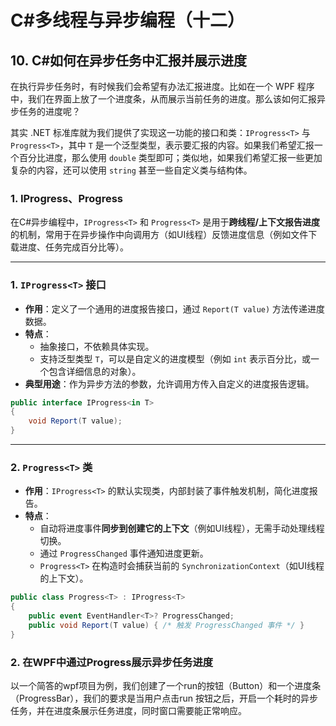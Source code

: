 # C#多线程与异步编程（十二）

## 10. C#如何在异步任务中汇报并展示进度

在执行异步任务时，有时候我们会希望有办法汇报进度。比如在一个 WPF 程序中，我们在界面上放了一个进度条，从而展示当前任务的进度。那么该如何汇报异步任务的进度呢？

其实 .NET 标准库就为我们提供了实现这一功能的接口和类：`IProgress<T>` 与 `Progress<T>`，其中 `T` 是一个泛型类型，表示要汇报的内容。如果我们希望汇报一个百分比进度，那么使用 `double` 类型即可；类似地，如果我们希望汇报一些更加复杂的内容，还可以使用 `string` 甚至一些自定义类与结构体。

### 1. IProgress<T>、Progress<T>

在C#异步编程中，`IProgress<T>` 和 `Progress<T>` 是用于**跨线程/上下文报告进度**的机制，常用于在异步操作中向调用方（如UI线程）反馈进度信息（例如文件下载进度、任务完成百分比等）。

---

### **1. `IProgress<T>` 接口**
- **作用**：定义了一个通用的进度报告接口，通过 `Report(T value)` 方法传递进度数据。
- **特点**：
  - 抽象接口，不依赖具体实现。
  - 支持泛型类型 `T`，可以是自定义的进度模型（例如 `int` 表示百分比，或一个包含详细信息的对象）。
- **典型用途**：作为异步方法的参数，允许调用方传入自定义的进度报告逻辑。

```csharp
public interface IProgress<in T>
{
    void Report(T value);
}
```

---

### **2. `Progress<T>` 类**
- **作用**：`IProgress<T>` 的默认实现类，内部封装了事件触发机制，简化进度报告。
- **特点**：
  - 自动将进度事件**同步到创建它的上下文**（例如UI线程），无需手动处理线程切换。
  - 通过 `ProgressChanged` 事件通知进度更新。
  - `Progress<T>` 在构造时会捕获当前的 `SynchronizationContext`（如UI线程的上下文）。

```csharp
public class Progress<T> : IProgress<T>
{
    public event EventHandler<T>? ProgressChanged;
    public void Report(T value) { /* 触发 ProgressChanged 事件 */ }
}
```

### 2. 在WPF中通过Progress<T>展示异步任务进度

以一个简答的wpf项目为例，我们创建了一个run的按钮（Button）和一个进度条（ProgressBar），我们的要求是当用户点击run 按钮之后，开启一个耗时的异步任务，并在进度条展示任务进度，同时窗口需要能正常响应。